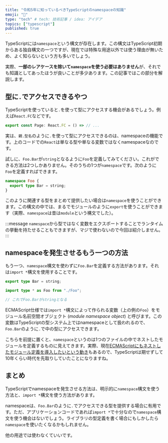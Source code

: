 ```yaml
---
title: "令和5年に知っているべきTypeScriptのnamespaceの知識"
emoji: "📛"
type: "tech" # tech: 技術記事 / idea: アイデア
topics: ["typescript"]
published: true
---
```


TypeScriptには`namespace`という構文が存在します。この構文はTypeScript初期からある独自構文の一つですが、現在では特殊な用途以外では使う理由が無いため、よく知らないという方も多いでしょう。

実際、**一部のレアケースを除いて`namespace`を使う必要はありません**が、それでも知識としてあったほうが良いことが多少あります。この記事ではこの部分を解説します。

## 型に`.`でアクセスできるやつ

TypeScriptを使っていると`.`を使って型にアクセスする機会があるでしょう。例えば`React.FC`などです。

```ts
export const Page: React.FC = () => // ...
```

実は、`親.型名`のように`.`を使って型にアクセスできるのは、namespaceの機能です。上のコードでの`React`は単なる型や単なる変数ではなくnamespaceなのです。

試しに、`Foo.Bar`が`string`となるように`Foo`を定義してみてください。これができる方法は2つしかありません。そのうちの1つが`namespace`です。次のように`Foo`を定義すればできます。

```ts
namespace Foo {
  export type Bar = string;
}
```

このように関連する型をまとめて提供したい場合は`namespace`を使うことができます。この構文の中では、まるでモジュールのように`export`を使うことができます（実際、`namespace`は昔は`module`という構文でした）。

:::message
`namespace`から型ではなく変数をエクスポートすることでランタイムの挙動を持たせることもできますが、マジで使わないので今回は紹介しません。
:::

## namespaceを発生させるもう一つの方法

もう一つ、`namespace`構文を使わずに`Foo.Bar`を定義する方法があります。それは`import *`構文を使用することです。

```ts:Foo.ts
export type Bar = string;
```

```ts
import type * as Foo from "./Foo";

// これでFoo.Barがstringとなる
```

ECMAScript仕様では`import *`構文によって作られる変数（上の例の`Foo`）をモジュール名前空間オブジェクト (_module namespace object_) と呼びます。この変数はTypeScriptの型システム上ではnamespaceとして扱われるので、`Foo.Bar`のように`.`で中の型にアクセスできます。

こちらを前提に置くと、`namespace`というのは1つのファイルの中でネストしたモジュールを定義するものに見えてきます。実際、現在[ECMAScriptにもネストしたモジュール定義を導入したいという動き](https://github.com/tc39/proposal-module-declarations)もあるので、TypeScriptは期せずして10年くらい時代を先取りしていたことになりますね。

## まとめ

TypeScriptでnamespaceを発生させる方法は、明示的に`namespace`構文を使う方法と、`import *`構文を使う方法があります。

namespaceは、`Foo.Bar`のように`.`でアクセスできる型を提供する場合に有用です。ただ、アプリケーションコードであれば`import *`で十分なので`namespace`構文を使う機会はないでしょう。ライブラリの型定義を書く場合にもしかしたら`namespace`を使いたくなるかもしれません。

他の用途では使わなくていいです。